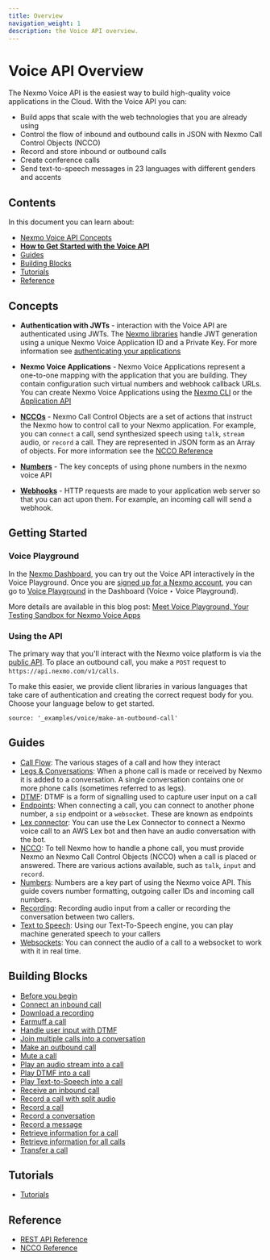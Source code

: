 ```yaml
---
title: Overview
navigation_weight: 1
description: the Voice API overview.
---
```


# Voice API Overview

The Nexmo Voice API is the easiest way to build high-quality voice applications in the Cloud. With the Voice API you can:

* Build apps that scale with the web technologies that you are already using
* Control the flow of inbound and outbound calls in JSON with Nexmo Call Control Objects (NCCO)
* Record and store inbound or outbound calls
* Create conference calls
* Send text-to-speech messages in 23 languages with different genders and accents

## Contents

In this document you can learn about:

* [Nexmo Voice API Concepts](#concepts)
* [**How to Get Started with the Voice API**](#getting-started)
* [Guides](#guides)
* [Building Blocks](#building-blocks)
* [Tutorials](#tutorials)
* [Reference](#reference)

## Concepts

* **Authentication with JWTs** - interaction with the Voice API are authenticated using JWTs. The [Nexmo libraries](/tools) handle JWT generation using a unique Nexmo Voice Application ID and a Private Key. For more information see [authenticating your applications](/concepts/guides/authentication)

* **Nexmo Voice Applications** - Nexmo Voice Applications represent a one-to-one mapping with the application that you are building. They contain configuration such virtual numbers and webhook callback URLs. You can create Nexmo Voice Applications using the [Nexmo CLI](/tools) or the [Application API](/concepts/guides/applications)

* **[NCCOs](/voice/voice-api/ncco-reference)** - Nexmo Call Control Objects are a set of actions that instruct the Nexmo how to control call to your Nexmo application. For example, you can `connect` a call, send synthesized speech using `talk`, `stream` audio, or `record` a call. They are represented in JSON form as an Array of objects. For more information see the [NCCO Reference](/voice/voice-api/ncco-reference)

* **[Numbers](/voice/voice-api/guides/numbers)** - The key concepts of using phone numbers in the nexmo voice API

* **[Webhooks](/voice/voice-api/guides/webhooks)** - HTTP requests are made to your application web server so that you can act upon them. For example, an incoming call will send a webhook.

## Getting Started

### Voice Playground

In the [Nexmo Dashboard](https://dashboard.nexmo.com), you can try out the Voice API interactively in the Voice Playground. Once you are [signed up for a Nexmo account](https://dashboard.nexmo.com/signup), you can go to [Voice Playground](https://dashboard.nexmo.com/voice/playground) in the Dashboard (Voice ‣ Voice Playground).

More details are available in this blog post: [Meet Voice Playground, Your Testing Sandbox for Nexmo Voice Apps](https://www.nexmo.com/blog/2017/12/12/voice-playground-testing-sandbox-nexmo-voice-apps/)

### Using the API

The primary way that you'll interact with the Nexmo voice platform is via the [public API](/voice/voice-api/api-reference). To place an outbound call, you make a `POST` request to `https://api.nexmo.com/v1/calls`.

To make this easier, we provide client libraries in various languages that take care of authentication and creating the correct request body for you. Choose your language below to get started.

```building_blocks
source: '_examples/voice/make-an-outbound-call'
```

## Guides

* [Call Flow](guides/call-flow): The various stages of a call and how they interact
* [Legs & Conversations](guides/legs-conversations): When a phone call is made or received by Nexmo it is added to a conversation. A single conversation contains one or more phone calls (sometimes referred to as legs).
* [DTMF](guides/dtmf): DTMF is a form of signalling used to capture user input on a call
* [Endpoints](guides/endpoints): When connecting a call, you can connect to another phone number, a `sip` endpoint or a `websocket`. These are known as endpoints
* [Lex connector](guides/lex-connector): You can use the Lex Connector to connect a Nexmo voice call to an AWS Lex  bot and then have an audio conversation with the bot.
* [NCCO](ncco-reference): To tell Nexmo how to handle a phone call, you must provide Nexmo an Nexmo Call Control Objects (NCCO) when a call is placed or answered. There are various actions available, such as `talk`, `input` and `record`.
* [Numbers](guides/numbers): Numbers are a key part of using the Nexmo voice API. This guide covers number formatting, outgoing caller IDs and incoming call numbers.
* [Recording](guides/recording): Recording audio input from a caller or recording the conversation between two callers.
* [Text to Speech](guides/text-to-speech): Using our Text-To-Speech engine, you can play machine generated speech to your callers
* [Websockets](guides/websockets): You can connect the audio of a call to a websocket to work with it in real time.

## Building Blocks

* [Before you begin](building-blocks/before-you-begin)
* [Connect an inbound call](building-blocks/connect-an-inbound-call)
* [Download a recording](building-blocks/download-a-recording)
* [Earmuff a call](building-blocks/earmuff-a-call)
* [Handle user input with DTMF](building-blocks/handle-user-input-with-dtmf)
* [Join multiple calls into a conversation](building-blocks/join-multiple-calls-into-a-conversation)
* [Make an outbound call](building-blocks/make-an-outbound-call)
* [Mute a call](building-blocks/mute-a-call)
* [Play an audio stream into a call](building-blocks/play-an-audio-stream-into-a-call)
* [Play DTMF into a call](building-blocks/play-dtmf-into-a-call)
* [Play Text-to-Speech into a call](building-blocks/play-text-to-speech-into-a-call)
* [Receive an inbound call](building-blocks/receive-an-inbound-call)
* [Record a call with split audio](building-blocks/record-a-call-with-split-audio)
* [Record a call](building-blocks/record-a-call)
* [Record a conversation](building-blocks/record-a-conversation)
* [Record a message](building-blocks/record-a-message)
* [Retrieve information for a call](building-blocks/retrieve-info-for-a-call)
* [Retrieve information for all calls](building-blocks/retrieve-info-for-all-calls)
* [Transfer a call](building-blocks/transfer-a-call)

## Tutorials

* [Tutorials](/voice/voice-api/tutorials)

## Reference

* [REST API Reference](/api/voice)
* [NCCO Reference](/voice/voice-api/ncco-reference)
